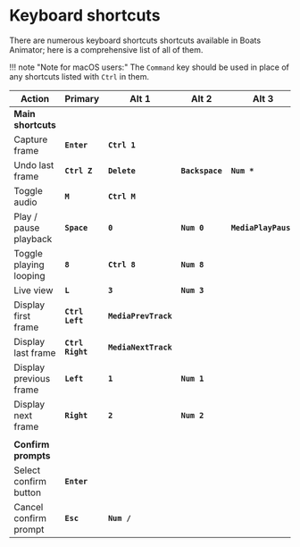 # Keyboard shortcuts
There are numerous keyboard shortcuts shortcuts available in Boats Animator; here is a comprehensive list of all of them.

!!! note "Note for macOS users:"
    The `Command` key should be used in place of any shortcuts listed with `Ctrl` in them.

| Action                 | Primary          | Alt 1                | Alt 2           | Alt 3                |
|------------------------|------------------|----------------------|-----------------|----------------------|
| **Main shortcuts**     |                  |                      |                 |                      |
| Capture frame          | **`Enter`**      | **`Ctrl 1`**         |                 |                      |
| Undo last frame        | **`Ctrl Z`**     | **`Delete`**         | **`Backspace`** | **`Num *`**          |
| Toggle audio           | **`M`**          | **`Ctrl M`**         |                 |                      |
| Play / pause playback  | **`Space`**      | **`0`**              | **`Num 0`**     | **`MediaPlayPause`** |
| Toggle playing looping | **`8`**          | **`Ctrl 8`**         | **`Num 8`**     |                      |
| Live view              | **`L`**          | **`3`**              | **`Num 3`**     |                      |
| Display first frame    | **`Ctrl Left`**  | **`MediaPrevTrack`** |                 |                      |
| Display last frame     | **`Ctrl Right`** | **`MediaNextTrack`** |                 |                      |
| Display previous frame | **`Left`**       | **`1`**              | **`Num 1`**     |                      |
| Display next frame     | **`Right`**      | **`2`**              | **`Num 2`**     |                      |
|                        |                  |                      |                 |                      |
| **Confirm prompts**    |                  |                      |                 |                      |
| Select confirm button  | **`Enter`**      |                      |                 |                      |
| Cancel confirm prompt  | **`Esc`**        | **`Num /`**          |                 |                      |